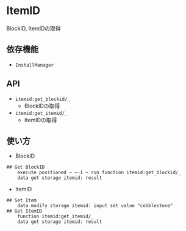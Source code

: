 # ItemID

BlockID, ItemIDの取得

## 依存機能
- `InstallManager`

## API
- `itemid:get_blockid/_`
  - BlockIDの取得
- `itemid:get_itemid/_`
  - ItemIDの取得

## 使い方
- BlockID
```mcfunction
## Get BlockID
    execute positioned ~ ~-1 ~ run function itemid:get_blockid/_
    data get storage itemid: result
```
- ItemID
```mcfunction
## Set Item
    data modify storage itemid: input set value "cobblestone"
## Get ItemID
    function itemid:get_itemid/_
    data get storage itemid: result
```
